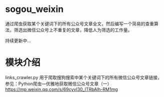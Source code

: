 # sogou_weixin
通过爬虫获取某个关键词下的所有公众号文章全文，然后编写一个简易的查重算法，筛选出微信公众号上不重复的文章，降低人为筛选的工作量。

持续更新中...

# 模块介绍
links_crawler.py 用于爬取搜狗搜索中某个关键词下的所有微信公众号文章链接，参见：Python爬虫—优雅地获取微信公众号文章（一）https://mp.weixin.qq.com/s/69cyvI30_ITRbAlh-RM1mg
